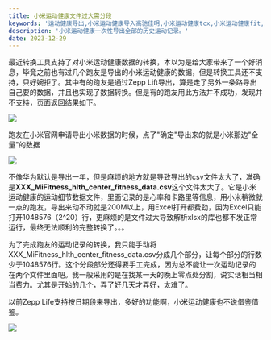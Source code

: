 ```yaml
---
title: 小米运动健康文件过大需分段
keywords: '运动健康导出,小米运动健康导入高驰佳明,小米运动健康tcx,小米运动健康fit,小米运动健康导入小米,小米运动健康导入RQrun,小米运动健康导入数据'
description: '小米运动健康一次性导出全部的历史运动记录。'
date: 2023-12-29
---
```


最近转换工具支持了对小米运动健康数据的转换，本以为是给大家带来了一个好消息，毕竟之前也有过几个跑友是导出的小米运动健康的数据，但是转换工具还不支持，只好婉拒了。其中有的跑友是通过Zepp Lift导出，算是走了另外一条路导出自己要的数据，并且也实现了数据转换。但是有的跑友用此方法并不成功，发现并不支持，页面返回结果如下。

![](https://wp-img.daozhao.com/fitconverter/20231229225241.png)

跑友在小米官网申请导出小米数据的时候，点了"确定"导出来的就是小米那边"全量"的数据

![](https://wp-img.daozhao.com/fitconverter/20231229230836.png)

不像华为默认是导出一年，但是麻烦的地方就是导致导出的csv文件太大了，准确是**XXX_MiFitness_hlth_center_fitness_data.csv**这个文件太大了。它是小米运动健康的运动细节数据文件，里面记录的是心率和卡路里等信息，用小米稍微就一点的跑友，导出来动不动就是200M以上，用Excel打开都费劲，因为Excel只能打开1048576（2^20）行，更麻烦的是文件过大导致解析xlsx的库也都不发正常运行，最终无法顺利的完整转换了。。。

为了完成跑友的运动记录的转换，我只能手动将XXX_MiFitness_hlth_center_fitness_data.csv分成几个部分，让每个部分的行数少于1048576行。这个分段部分还得要手工完成，因为总不能让一次运动记录的在两个文件里面吧。我一般采用的是在找某一天的晚上零点处分割，说实话相当相当费力。尤其是开始的几个，弄了好几天才弄好，太难了。

以前Zepp Life支持按日期段来导出，多好的功能啊，小米运动健康也不说借鉴借鉴。

![](https://wp-img.daozhao.com/fitconverter/20231229230519.png)



